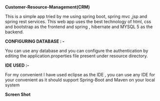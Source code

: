<b>Customer-Resource-Management(CRM)</b>

This is a simple app tried by me using spring boot, spring mvc ,jsp and spring rest services. This web app uses the best technology of html, css and bootstrap as the frontend and spring , hibernate and MYSQL 5 as the backend.

<b>CONFIGURING DATABASE : -</b>

You can use any database and you can configure the authentication by editing the application.properties file present under resource directory. 

<b>IDE USED :-</b>

For my convenient I  have used eclipse as the IDE , you can use any IDE for your convenient as it should support Spring-Boot and Maven on your local system

<b>Screen Shot</b>


